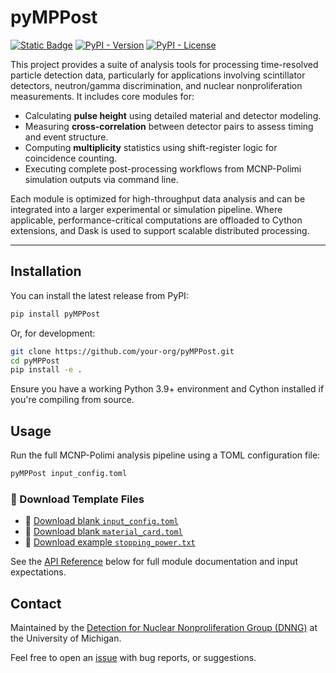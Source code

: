 # pyMPPost
[![Static Badge](https://img.shields.io/badge/Dveloped%20by-DNNG_%40_umich-blue)](https://dnng.engin.umich.edu)
[![PyPI - Version](https://img.shields.io/pypi/v/pyMPPost)](https://pypi.org/project/pyMPPost)
[![PyPI - License](https://img.shields.io/pypi/l/pyMPPost)](#License)

This project provides a suite of analysis tools for processing time-resolved particle detection data, particularly for applications involving scintillator detectors, neutron/gamma discrimination, and nuclear nonproliferation measurements. It includes core modules for:

- Calculating **pulse height** using detailed material and detector modeling.
- Measuring **cross-correlation** between detector pairs to assess timing and event structure.
- Computing **multiplicity** statistics using shift-register logic for coincidence counting.
- Executing complete post-processing workflows from MCNP-Polimi simulation outputs via command line.

Each module is optimized for high-throughput data analysis and can be integrated into a larger experimental or simulation pipeline. Where applicable, performance-critical computations are offloaded to Cython extensions, and Dask is used to support scalable distributed processing.

---

## Installation

You can install the latest release from PyPI:

```bash
pip install pyMPPost
```

Or, for development:

```bash
git clone https://github.com/your-org/pyMPPost.git
cd pyMPPost
pip install -e .
```

Ensure you have a working Python 3.9+ environment and Cython installed if you're compiling from source.


## Usage

Run the full MCNP-Polimi analysis pipeline using a TOML configuration file:

```bash
pyMPPost input_config.toml
```

### 🧾 Download Template Files

- 📄 [Download blank `input_config.toml`](https://gitlab.eecs.umich.edu/umich-dnng/pymppost/-/raw/main/.gitlab/downloads/input_config.toml)
- 📄 [Download blank `material_card.toml`](https://gitlab.eecs.umich.edu/umich-dnng/pymppost/-/raw/main/.gitlab/downloads/material_card.toml)
- 📄 [Download example `stopping_power.txt`](https://gitlab.eecs.umich.edu/umich-dnng/pymppost/-/raw/main/.gitlab/downloads/ogsdEdx.txt)

See the [API Reference](https://gitlab.eecs.umich.edu/umich-dnng/pymppost/-/blob/main/docs/Reference.md) below for full module documentation and input expectations.

## Contact

Maintained by the [Detection for Nuclear Nonproliferation Group (DNNG)](https://gitlab.eecs.umich.edu/umich-dnng/pymppost/-/blob/main/docs/Reference.md) at the University of Michigan.

Feel free to open an [issue](https://gitlab.eecs.umich.edu/umich-dnng/pymppost/issues) with bug reports, or suggestions.
